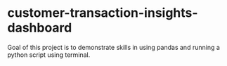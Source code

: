 # customer-transaction-insights-dashboard
Goal of this project is to demonstrate skills in using pandas and running a python script using terminal. 
